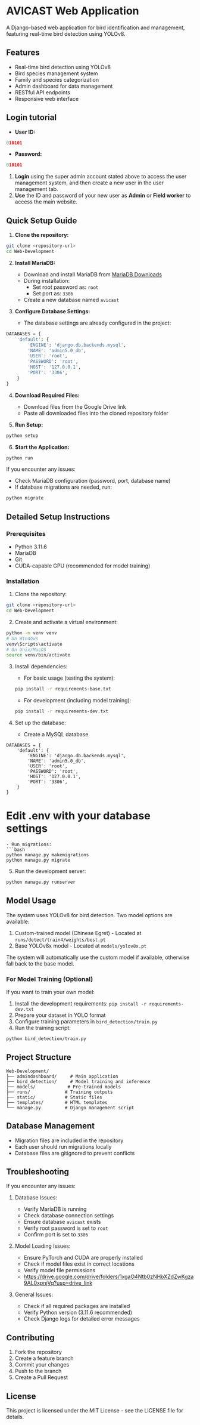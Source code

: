# AVICAST Web Application

A Django-based web application for bird identification and management, featuring real-time bird detection using YOLOv8.

## Features

- Real-time bird detection using YOLOv8
- Bird species management system
- Family and species categorization
- Admin dashboard for data management
- RESTful API endpoints
- Responsive web interface

## Login tutorial

- **User ID:**
```python
010101
```
- **Password:**
```python
010101
```

1. **Login** using the super admin account stated above to access the user management system, and then create a new user in the user management tab.
2. **Use** the ID and password of your new user as **Admin** or **Field worker** to access the main website.

## Quick Setup Guide

1. **Clone the repository:**
```bash
git clone <repository-url>
cd Web-Development
```

2. **Install MariaDB:**
   - Download and install MariaDB from [MariaDB Downloads](https://mariadb.org/download/)
   - During installation:
     - Set root password as: `root`
     - Set port as: `3306`
   - Create a new database named `avicast`

3. **Configure Database Settings:**
   - The database settings are already configured in the project:
```python
DATABASES = {
    'default': {
        'ENGINE': 'django.db.backends.mysql',
        'NAME': 'admin5.0_db',
        'USER': 'root',
        'PASSWORD': 'root',
        'HOST': '127.0.0.1',
        'PORT': '3306',
    }
}
```

4. **Download Required Files:**
   - Download files from the Google Drive link
   - Paste all downloaded files into the cloned repository folder

5. **Run Setup:**
```bash
python setup
```

6. **Start the Application:**
```bash
python run
```

If you encounter any issues:
- Check MariaDB configuration (password, port, database name)
- If database migrations are needed, run:
```bash
python migrate
```

## Detailed Setup Instructions

### Prerequisites
- Python 3.11.6
- MariaDB
- Git
- CUDA-capable GPU (recommended for model training)

### Installation

1. Clone the repository:
```bash
git clone <repository-url>
cd Web-Development
```

2. Create and activate a virtual environment:
```bash
python -m venv venv
# On Windows
venv\Scripts\activate
# On Unix/MacOS
source venv/bin/activate
```

3. Install dependencies:
   - For basic usage (testing the system):
   ```bash
   pip install -r requirements-base.txt
   ```
   - For development (including model training):
   ```bash
   pip install -r requirements-dev.txt
   ```

4. Set up the database:
   - Create a MySQL database
```
DATABASES = {
    'default': {
        'ENGINE': 'django.db.backends.mysql',
        'NAME': 'admin5.0_db',
        'USER': 'root',
        'PASSWORD': 'root',
        'HOST': '127.0.0.1',
        'PORT': '3306',
    }
}
```
   # Edit .env with your database settings
   ```
   - Run migrations:
   ```bash
   python manage.py makemigrations
   python manage.py migrate
   ```

5. Run the development server:
```bash
python manage.py runserver
```

## Model Usage

The system uses YOLOv8 for bird detection. Two model options are available:

1. Custom-trained model (Chinese Egret) - Located at `runs/detect/train4/weights/best.pt`
2. Base YOLOv8x model - Located at `models/yolov8x.pt`

The system will automatically use the custom model if available, otherwise fall back to the base model.

### For Model Training (Optional)
If you want to train your own model:
1. Install the development requirements: `pip install -r requirements-dev.txt`
2. Prepare your dataset in YOLO format
3. Configure training parameters in `bird_detection/train.py`
4. Run the training script:
```bash
python bird_detection/train.py
```

## Project Structure

```
Web-Development/
├── admindashboard/     # Main application
├── bird_detection/     # Model training and inference
├── models/            # Pre-trained models
├── runs/             # Training outputs
├── static/           # Static files
├── templates/        # HTML templates
└── manage.py         # Django management script
```

## Database Management

- Migration files are included in the repository
- Each user should run migrations locally
- Database files are gitignored to prevent conflicts

## Troubleshooting

If you encounter any issues:

1. Database Issues:
   - Verify MariaDB is running
   - Check database connection settings
   - Ensure database `avicast` exists
   - Verify root password is set to `root`
   - Confirm port is set to `3306`

2. Model Loading Issues:
   - Ensure PyTorch and CUDA are properly installed
   - Check if model files exist in correct locations
   - Verify model file permissions
   - https://drive.google.com/drive/folders/1xgaO4Ntb0zNHbXZdZwKgza9AL0xpnjVq?usp=drive_link

3. General Issues:
   - Check if all required packages are installed
   - Verify Python version (3.11.6 recommended)
   - Check Django logs for detailed error messages

## Contributing

1. Fork the repository
2. Create a feature branch
3. Commit your changes
4. Push to the branch
5. Create a Pull Request

## License

This project is licensed under the MIT License - see the LICENSE file for details. 

